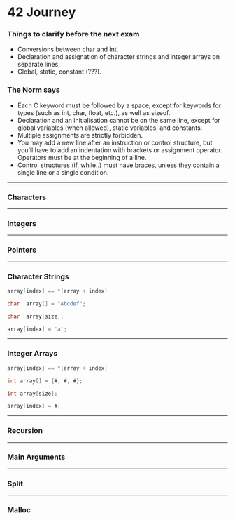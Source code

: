 # 42 Journey

### Things to clarify before the next exam
- Conversions between char and int.
- Declaration and assignation of character strings and integer arrays on separate lines.
- Global, static, constant (???).

### The Norm says
- Each C keyword must be followed by a space, except for keywords for types (such as int, char, float, etc.), as well as sizeof.
- Declaration and an initialisation cannot be on the same line, except for global variables (when allowed), static variables, and constants.
- Multiple assignments are strictly forbidden.
- You may add a new line after an instruction or control structure, but you’ll have to add an indentation with brackets or assignment operator. Operators must be at the beginning of a line.
- Control structures (if, while..) must have braces, unless they contain a single line or a single condition.

---
### Characters

---
### Integers

---
### Pointers

---
### Character Strings

```c
array[index] == *(array + index)
```
```c
char  array[] = "Abcdef";
```
```c
char  array[size];

array[index] = 'a';
```
---
### Integer Arrays

```c
array[index] == *(array + index)
```
```c
int array[] = {#, #, #};
```
```c
int array[size];

array[index] = #;
```
---
### Recursion

---
### Main Arguments

---
### Split

---
### Malloc
